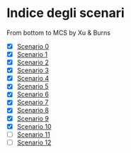 # Indice degli scenari

From bottom to MCS by Xu & Burns

- [X] [Scenario 0](scenario_0/scenario_0.md)
- [X] [Scenario 1](scenario_1/scenario_1.md)
- [X] [Scenario 2](scenario_2/scenario_2.md)
- [X] [Scenario 3](scenario_3/scenario_3.md)
- [X] [Scenario 4](scenario_4/scenario_4.md)
- [X] [Scenario 5](scenario_5/scenario_5.md)
- [X] [Scenario 6](scenario_6/scenario_6.md)
- [X] [Scenario 7](scenario_7/scenario_7.md)
- [X] [Scenario 8](scenario_8/scenario_8.md)
- [X] [Scenario 9](scenario_9/scenario_9.md)
- [X] [Scenario 10](scenario_10/scenario_10.md)
- [ ] [Scenario 11](scenario_11/scenario_11.md)
- [ ] [Scenario 12](scenario_12/scenario_12.md)